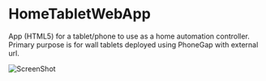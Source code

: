 HomeTabletWebApp
================

App (HTML5) for a tablet/phone to use as a home automation controller. Primary purpose is for wall tablets deployed using PhoneGap with external url.

![ScreenShot](https://github.com/robdobsn/HomeTabletWebApp/master/screenshot1.PNG)
